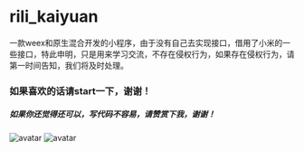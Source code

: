 # rili_kaiyuan
一款weex和原生混合开发的小程序，由于没有自己去实现接口，借用了小米的一些接口，特此申明，只是用来学习交流，不存在侵权行为，如果存在侵权行为，请第一时间告知，我们将及时处理。
### 如果喜欢的话请start一下，谢谢！
##### 如果你还觉得还可以，写代码不容易，请赞赏下我，谢谢！
![avatar](http://imengu.cn/Ahuangshang/img/zhifubao.jpg) ![avatar](http://imengu.cn/Ahuangshang/img/wechat.png)

